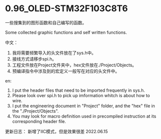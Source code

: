 # 0.96_OLED-STM32F103C8T6

一些搜集到的图形函数和自己编写的函数。

Some collected graphic functions and self written functions.

中文：
1. 我将需要频繁导入的头文件放在了sys.h中。
2. 接线方式请移步spi.h。
3. 工程文件放在Project文件夹中，hex文件放在./Project/Objects。
4. 预编译指令中涉及到的宏定义一般写在对应的头文件中。

en:
1. I put the header files that need to be imported frequently in sys.h.
2. Please look over spi.h to pick up imformation whitch is about how to wire.
3. I put the engineering document in "Project" folder, and the "hex" file in the "./Project/Objects".
4. You may look for macro definition used in precompiled instruction at its corresponding header file.

更新日志：
新增了IIC模式，但是效果很差     2022.06.15
